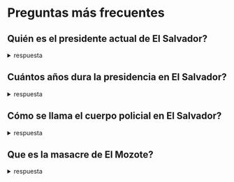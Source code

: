 # Preguntas más frecuentes


## Quién es el presidente actual de El Salvador?

<details>
  <summary>respuesta</summary>
  Armando Nayib Bukele
</details>
  
## Cuántos años dura la presidencia en El Salvador?

<details>
  <summary>respuesta</summary>
  4 años
</details>


## Cómo se llama el cuerpo policial en El Salvador?

<details>
  <summary>respuesta</summary>
  Policia Nacional Civil
</details>

## Que es la masacre de El Mozote?

<details>
  <summary>respuesta</summary>
El Tribunal de Instrucción de San Francisco Gotera, en el departamento de Morazán, confirmó a CNN que la presidencia de El Salvador entregó la información que recopiló de las sedes militares sobre la masacre de El Mozote y lugares aledaños, ocurrida en diciembre de 1981.

La documentación fue entregada en cinco cajas acompañadas de un escrito firmado por Conan Castro, secretario jurídico de la presidencia en representación de Nayib Bukele, presidente de El Salvador y comandante general de la Fuerza Armada, según consta en el recibo que emitió el tribunal y al que CNN tuvo acceso.
</details>

